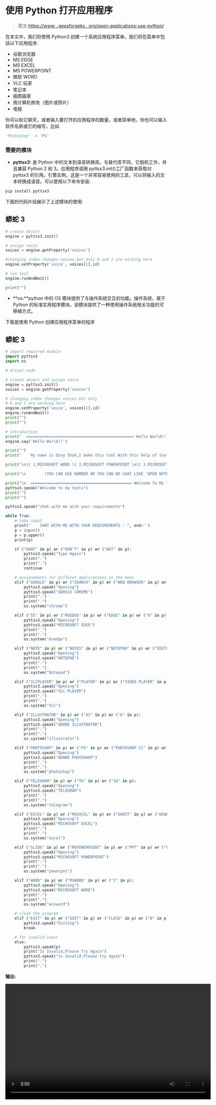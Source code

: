 # 使用 Python 打开应用程序

> 原文:[https://www . geesforgeks . org/open-applications-use-python/](https://www.geeksforgeeks.org/open-applications-using-python/)

在本文中，我们将使用 Python3 创建一个系统应用程序菜单。我们将在菜单中包括以下应用程序:

*   谷歌浏览器
*   MS EDGE
*   MS EXCEL
*   MS POWERPOINT
*   微软 WORD
*   VLC 玩家
*   笔记本
*   插图画家
*   用计算机修改（图片或照片）
*   电报

你可以和它聊天，或者输入要打开的应用程序的数量，或者简单地，你也可以输入软件名称或它的缩写，比如

```py
'Photoshop' -> 'PS'
```

### 需要的模块

*   **pyttsx3:** 是 Python 中的文本到语音转换库。与替代库不同，它脱机工作，并且兼容 Python 2 和 3。应用程序调用 pyttsx3.init()工厂函数来获取对 pyttsx3 的引用。引擎实例。这是一个非常容易使用的工具，可以将输入的文本转换成语音。可以使用以下命令安装:

```py
pip install pyttsx3
```

下面的代码片段展示了上述模块的使用:

## 蟒蛇 3

```py
# create object
engine = pyttsx3.init()

# assign voice
voices = engine.getProperty('voices')

#changing index changes voices but only 0 and 1 are working here
engine.setProperty('voice', voices[1].id)

# run tool
engine.runAndWait()

print("")
```

*   **os:**python 中的 OS 模块提供了与操作系统交互的功能。操作系统，属于 Python 的标准实用程序模块。该模块提供了一种使用操作系统相关功能的可移植方式。

下面是使用 Python 创建应用程序菜单的程序

## 蟒蛇 3

```py
# import required module
import pyttsx3
import os

# driver code

# create object and assign voice
engine = pyttsx3.init()
voices = engine.getProperty('voices')

# changing index changes voices but only
# 0 and 1 are working here
engine.setProperty('voice', voices[1].id)
engine.runAndWait()
print("")
print("")

# introduction
print("  =============================================== Hello World!! ================================================")
engine.say('Hello World!!')

print("")
print("    My name is Divy Shah,I make this tool With this help of tool you can open below things.......")

print("\n\t 1.MICROSOFT WORD \t 2.MICROSOFT POWERPOINT \n\t 3.MICROSOFT EXCEL \t 4.GOOGLE CHROME \n\t 5.VLC PLAYER     \t 6.ADOBE ILLUSTRATOR \n\t 7.ADOBE PHOTOSHOP \t 8.MICROSOFT EDGE \n\t 9.NOTEPAD        \t 10.TELEGRAM \n\n\t\t     0\. FOR EXIT")

print("\n        (YOU CAN USE NUMBER OR YOU CAN DO CHAT LIKE 'OPEN NOTEBOOK' etc....)")

print("\n  ============================================ Welcome To My Tools ============================================")
pyttsx3.speak("Welcome to my tools")
print("")
print("")

pyttsx3.speak("chat with me with your requirements")

while True:
    # take input
    print("    CHAT WITH ME WITH YOUR REQUIREMENTS : ", end='')
    p = input()
    p = p.upper()
    print(p)

    if ("DONT" in p) or ("DON'T" in p) or ("NOT" in p):
        pyttsx3.speak("Type Again")
        print(".")
        print(".")
        continue

    # assignements for diffenet applications in the menu
    elif ("GOOGLE" in p) or ("SEARCH" in p) or ("WEB BROWSER" in p) or ("CHROME" in p) or ("BROWSER" in p) or ("4" in p):
        pyttsx3.speak("Opening")
        pyttsx3.speak("GOOGLE CHROME")
        print(".")
        print(".")
        os.system("chrome")

    elif ("IE" in p) or ("MSEDGE" in p) or ("EDGE" in p) or ("8" in p):
        pyttsx3.speak("Opening")
        pyttsx3.speak("MICROSOFT EDGE")
        print(".")
        print(".")
        os.system("msedge")

    elif ("NOTE" in p) or ("NOTES" in p) or ("NOTEPAD" in p) or ("EDITOR" in p) or ("9" in p):
        pyttsx3.speak("Opening")
        pyttsx3.speak("NOTEPAD")
        print(".")
        print(".")
        os.system("Notepad")

    elif ("VLCPLAYER" in p) or ("PLAYER" in p) or ("VIDEO PLAYER" in p) or ("5" in p):
        pyttsx3.speak("Opening")
        pyttsx3.speak("VLC PLAYER")
        print(".")
        print(".")
        os.system("VLC")

    elif ("ILLUSTRATOR" in p) or ("AI" in p) or ("6" in p):
        pyttsx3.speak("Opening")
        pyttsx3.speak("ADOBE ILLUSTRATOR")
        print(".")
        print(".")
        os.system("illustrator")

    elif ("PHOTOSHOP" in p) or ("PS" in p) or ("PHOTOSHOP CC" in p) or ("7" in p):
        pyttsx3.speak("Opening")
        pyttsx3.speak("ADOBE PHOTOSHOP")
        print(".")
        print(".")
        os.system("photoshop")

    elif ("TELEGRAM" in p) or ("TG" in p) or ("10" in p):
        pyttsx3.speak("Opening")
        pyttsx3.speak("TELEGRAM")
        print(".")
        print(".")
        os.system("telegram")

    elif ("EXCEL" in p) or ("MSEXCEL" in p) or ("SHEET" in p) or ("WINEXCEL" in p) or ("3" in p):
        pyttsx3.speak("Opening")
        pyttsx3.speak("MICROSOFT EXCEL")
        print(".")
        print(".")
        os.system("excel")

    elif ("SLIDE" in p) or ("MSPOWERPOINT" in p) or ("PPT" in p) or ("POWERPNT" in p) or ("2" in p):
        pyttsx3.speak("Opening")
        pyttsx3.speak("MICROSOFT POWERPOINT")
        print(".")
        print(".")
        os.system("powerpnt")

    elif ("WORD" in p) or ("MSWORD" in p) or ("1" in p):
        pyttsx3.speak("Opening")
        pyttsx3.speak("MICROSOFT WORD")
        print(".")
        print(".")
        os.system("winword")

    # close the program
    elif ("EXIT" in p) or ("QUIT" in p) or ("CLOSE" in p) or ("0" in p):
        pyttsx3.speak("Exiting")
        break

    # for invalid input
    else:
        pyttsx3.speak(p)
        print("Is Invalid,Please Try Again")
        pyttsx3.speak("is Invalid,Please try again")
        print(".")
        print(".")
```

**输出:**

<video class="wp-video-shortcode" id="video-510724-1" width="640" height="360" preload="metadata" controls=""><source type="video/mp4" src="https://media.geeksforgeeks.org/wp-content/uploads/20201105233227/Personal-Assistant-by-Divyshah.mp4?_=1">[https://media.geeksforgeeks.org/wp-content/uploads/20201105233227/Personal-Assistant-by-Divyshah.mp4](https://media.geeksforgeeks.org/wp-content/uploads/20201105233227/Personal-Assistant-by-Divyshah.mp4)</video>